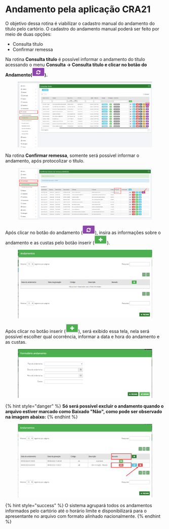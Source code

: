 # Andamento pela aplicação CRA21

O objetivo dessa rotina é viabilizar o cadastro manual do andamento do título pelo cartório. O cadastro do andamento manual poderá ser feito por meio de duas opções:

* Consulta título&#x20;
* Confirmar remessa

Na rotina **Consulta título** é possível informar o andamento do título acessando o menu **Consulta -> Consulta título e clicar no botão do Andamento(**![](<../../.gitbook/assets/image (73).png>)**).**

<figure><img src="../../.gitbook/assets/image (74).png" alt=""><figcaption></figcaption></figure>

Na rotina **Confirmar remessa**, somente será possível informar o andamento, após protocolizar o título.&#x20;

<figure><img src="../../.gitbook/assets/image (75).png" alt=""><figcaption></figcaption></figure>

Após clicar no botão do andamento (![](<../../.gitbook/assets/image (76).png>)), insira as informações sobre o andamento e as custas pelo botão inserir (![](<../../.gitbook/assets/image (77).png>)).&#x20;

<figure><img src="../../.gitbook/assets/image (78).png" alt=""><figcaption></figcaption></figure>

Após clicar no botão inserir (![](<../../.gitbook/assets/image (79).png>)), será exibido essa tela, nela será possível escolher qual ocorrência, informar a data e hora do andamento e as custas.&#x20;

<figure><img src="../../.gitbook/assets/image (80).png" alt=""><figcaption></figcaption></figure>

{% hint style="danger" %}
**Só será possível excluir o andamento quando o arquivo estiver marcado como Baixado "Não", como pode ser observado na imagem abaixo:**&#x20;
{% endhint %}

<figure><img src="../../.gitbook/assets/image (82).png" alt=""><figcaption></figcaption></figure>

{% hint style="success" %}
O sistema agrupará todos os andamentos informados pelo cartório até o horário limite e disponibilizará para o apresentante no arquivo com formato alinhado nacionalmente.
{% endhint %}
